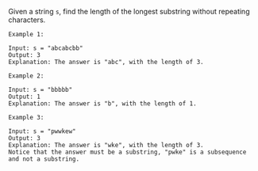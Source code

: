 Given a string `s`, find the length of the longest substring without repeating characters.


```
Example 1:

Input: s = "abcabcbb"
Output: 3
Explanation: The answer is "abc", with the length of 3.
```

```
Example 2:

Input: s = "bbbbb"
Output: 1
Explanation: The answer is "b", with the length of 1.
```

```
Example 3:

Input: s = "pwwkew"
Output: 3
Explanation: The answer is "wke", with the length of 3.
Notice that the answer must be a substring, "pwke" is a subsequence and not a substring.
```